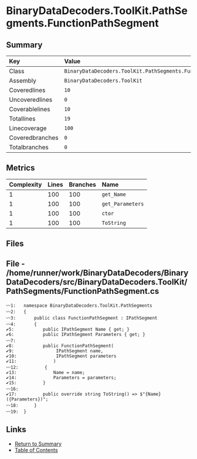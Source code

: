 ﻿# BinaryDataDecoders.ToolKit.PathSegments.FunctionPathSegment

## Summary

| Key             | Value                                                         |
| :-------------- | :------------------------------------------------------------ |
| Class           | `BinaryDataDecoders.ToolKit.PathSegments.FunctionPathSegment` |
| Assembly        | `BinaryDataDecoders.ToolKit`                                  |
| Coveredlines    | `10`                                                          |
| Uncoveredlines  | `0`                                                           |
| Coverablelines  | `10`                                                          |
| Totallines      | `19`                                                          |
| Linecoverage    | `100`                                                         |
| Coveredbranches | `0`                                                           |
| Totalbranches   | `0`                                                           |

## Metrics

| Complexity | Lines | Branches | Name             |
| :--------- | :---- | :------- | :--------------- |
| 1          | 100   | 100      | `get_Name`       |
| 1          | 100   | 100      | `get_Parameters` |
| 1          | 100   | 100      | `ctor`           |
| 1          | 100   | 100      | `ToString`       |

## Files

## File - /home/runner/work/BinaryDataDecoders/BinaryDataDecoders/src/BinaryDataDecoders.ToolKit/PathSegments/FunctionPathSegment.cs

```CSharp
〰1:   namespace BinaryDataDecoders.ToolKit.PathSegments
〰2:   {
〰3:       public class FunctionPathSegment : IPathSegment
〰4:       {
✔5:           public IPathSegment Name { get; }
✔6:           public IPathSegment Parameters { get; }
〰7:   
✔8:           public FunctionPathSegment(
✔9:                IPathSegment name,
✔10:               IPathSegment parameters
✔11:              )
〰12:          {
✔13:              Name = name;
✔14:              Parameters = parameters;
✔15:          }
〰16:  
✔17:          public override string ToString() => $"{Name}({Parameters})";
〰18:      }
〰19:  }
```

## Links

* [Return to Summary](Summary.md)
* [Table of Contents](../TOC.md)

